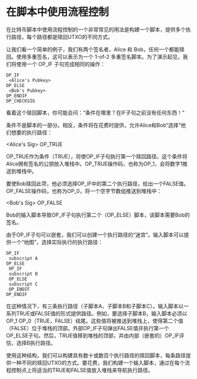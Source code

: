 # 在脚本中使用流程控制

在比特币脚本中使用流程控制的一个非常常见的用法是构建一个脚本，提供多个执行路径，每个路径都是赎回UTXO的不同方式。&#x20;

让我们看一个简单的例子，我们有两个签名者，Alice 和 Bob，任何一个都能赎回。使用多重签名，这可以表示为一个 1-of-2 多重签名脚本。为了演示起见，我们将使用一个 OP\_IF 子句完成相同的操作：

```
OP_IF
 <Alice's Pubkey>
OP_ELSE
 <Bob's Pubkey>
OP_ENDIF
OP_CHECKSIG
```

看着这个赎回脚本，你可能会问：“条件在哪里？在IF子句之前没有任何东西！”

条件不是脚本的一部分。相反，条件将在花费时提供，允许Alice和Bob“选择”他们想要的执行路径：

\<Alice's Sig> OP\_TRUE

OP\_TRUE作为条件（TRUE），将使OP\_IF子句执行第一个赎回路径。这个条件将Alice拥有签名的公钥放入堆栈中。OP\_TRUE操作码，也称为OP\_1，会将数字1推送到堆栈中。&#x20;

要使Bob赎回此项，他必须选择OP\_IF中的第二个执行路径，给出一个FALSE值。OP\_FALSE操作码，也称为OP\_0，将一个空字节数组推送到堆栈中：

\<Bob's Sig> OP\_FALSE

Bob的输入脚本导致OP\_IF子句执行第二个（OP\_ELSE）脚本，该脚本需要Bob的签名。&#x20;

由于OP\_IF子句可以嵌套，我们可以创建一个执行路径的“迷宫”。输入脚本可以提供一个“地图”，选择实际执行的执行路径：

```
OP_IF
 subscript A
OP_ELSE
 OP_IF
 subscript B
 OP_ELSE
 subscript C
 OP_ENDIF
OP_ENDIF
```

在这种情况下，有三条执行路径（子脚本A、子脚本B和子脚本C）。输入脚本以一系列TRUE或FALSE值的形式提供路径。例如，要选择子脚本B，输入脚本必须以OP\_1 OP\_0（TRUE，FALSE）结尾。这些值将被推送到堆栈上，使得第二个值（FALSE）位于堆栈的顶部。外部OP\_IF子句弹出FALSE值并执行第一个OP\_ELSE子句。然后，TRUE值移到堆栈的顶部，并由内部（嵌套的）OP\_IF评估，选择B执行路径。&#x20;

使用这种结构，我们可以构建具有数十或数百个执行路径的赎回脚本，每条路径提供一种不同的赎回UTXO的方式。要花费，我们构建一个输入脚本，通过在每个流程控制点上将适当的TRUE和FALSE值放入堆栈来导航执行路径。
